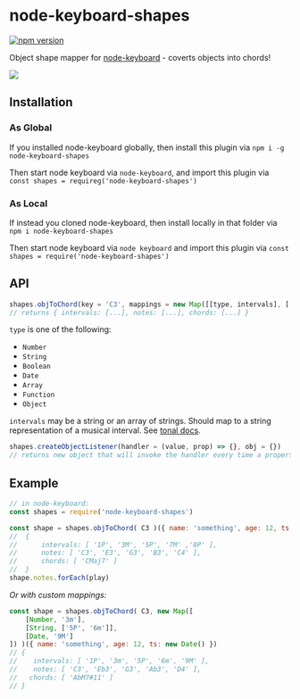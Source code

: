# node-keyboard-shapes

[![npm version](https://badge.fury.io/js/node-keyboard-shapes.svg)](https://badge.fury.io/js/node-keyboard-shapes)

Object shape mapper for [node-keyboard](http://github.com/justinjmoses/node-keyboard) - coverts objects into chords!

![](https://media0.giphy.com/media/3o7ZeTKcoYYyfSKSzu/giphy.gif)

## Installation

### As Global
If you installed node-keyboard globally, then install this plugin via `npm i -g node-keyboard-shapes`

Then start node keyboard via `node-keyboard`, and import this plugin via `const shapes = requireg('node-keyboard-shapes')`

### As Local
If instead you cloned node-keyboard, then install locally in that folder via `npm i node-keyboard-shapes`

Then start node keyboard via `node keyboard` and import this plugin via `const shapes = require('node-keyboard-shapes')`

## API

```javascript
shapes.objToChord(key = 'C3', mappings = new Map([[type, intervals], [...]]))(inputObject)
// returns { intervals: [...], notes: [...], chords: [...] }
```

`type` is one of the following:
* `Number`
* `String`
* `Boolean`
* `Date`
* `Array`
* `Function`
* `Object`

`intervals` may be a string or an array of strings. Should map to a string representation of a musical interval. See [tonal docs](http://danigb.github.io/tonal/api/module-harmonizer.html).

```javascript
shapes.createObjectListener(handler = (value, prop) => {}, obj = {})
// returns new object that will invoke the handler every time a property is set
```

## Example

```javascript
// in node-keyboard:
const shapes = require('node-keyboard-shapes')

const shape = shapes.objToChord( C3 )({ name: 'something', age: 12, ts: new Date() })
//  {
//      intervals: [ '1P', '3M', '5P', '7M' ,'8P' ],
//      notes: [ 'C3', 'E3', 'G3', 'B3', 'C4' ],
//      chords: [ 'CMaj7' ]
//  }
shape.notes.forEach(play)
```

*Or with custom mappings:*

```javascript
const shape = shapes.objToChord( C3, new Map([
    [Number, '3m'],
    [String, ['5P', '6m']],
    [Date, '9M']
]) )({ name: 'something', age: 12, ts: new Date() })
// {
//    intervals: [ '1P', '3m', '5P', '6m', '9M' ],
//    notes: [ 'C3', 'Eb3', 'G3', 'Ab3', 'D4' ],
//   chords: [ 'AbM7#11' ]
// }
```
